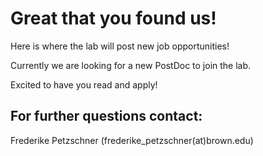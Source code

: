 # Great that you found us!
Here is where the lab will post new job opportunities!

Currently we are looking for a new PostDoc to join the lab.

Excited to have you read and apply!

## For further questions contact:
Frederike Petzschner (frederike_petzschner(at)brown.edu)
